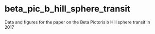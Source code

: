 # beta_pic_b_hill_sphere_transit
Data and figures for the paper on the Beta Pictoris b Hill sphere transit in 2017
